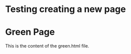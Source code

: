 # Testing creating a new page

<!-- Include HTML content directly -->
<div>
  <h1>Green Page</h1>
  <p>This is the content of the green.html file.</p>
</div>

<div id="green-content"></div>

<script>
  console.log("Runing script")
  fetch('green_map.html')
    .then(response => {
      console.log("First run");
      return response.text();
      })
    .then(data => {
      console.log("Second part");
      document.getElementById('green-content').innerHTML = data;
    })
    .catch(error => console.error('Error loading green_map.html:', error));
</script>